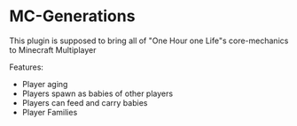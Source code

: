 # MC-Generations

This plugin is supposed to bring all of "One Hour one Life"s core-mechanics to Minecraft Multiplayer

Features:
- Player aging
- Players spawn as babies of other players
- Players can feed and carry babies
- Player Families
